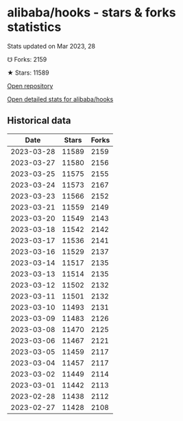 # alibaba/hooks - stars & forks statistics

Stats updated on Mar 2023, 28

☋ Forks: 2159

★ Stars: 11589

[Open repository](https://github.com/alibaba/hooks)

[Open detailed stats for alibaba/hooks](https://reviewgithub.com/rep/alibaba/hooks)

## Historical data
| Date | Stars | Forks |
|------|-------|-------|
| 2023-03-28 | 11589 | 2159 | 
| 2023-03-27 | 11580 | 2156 | 
| 2023-03-25 | 11575 | 2155 | 
| 2023-03-24 | 11573 | 2167 | 
| 2023-03-23 | 11566 | 2152 | 
| 2023-03-21 | 11559 | 2149 | 
| 2023-03-20 | 11549 | 2143 | 
| 2023-03-18 | 11542 | 2142 | 
| 2023-03-17 | 11536 | 2141 | 
| 2023-03-16 | 11529 | 2137 | 
| 2023-03-14 | 11517 | 2135 | 
| 2023-03-13 | 11514 | 2135 | 
| 2023-03-12 | 11502 | 2132 | 
| 2023-03-11 | 11501 | 2132 | 
| 2023-03-10 | 11493 | 2131 | 
| 2023-03-09 | 11483 | 2126 | 
| 2023-03-08 | 11470 | 2125 | 
| 2023-03-06 | 11467 | 2121 | 
| 2023-03-05 | 11459 | 2117 | 
| 2023-03-04 | 11457 | 2117 | 
| 2023-03-02 | 11449 | 2114 | 
| 2023-03-01 | 11442 | 2113 | 
| 2023-02-28 | 11438 | 2112 | 
| 2023-02-27 | 11428 | 2108 | 

